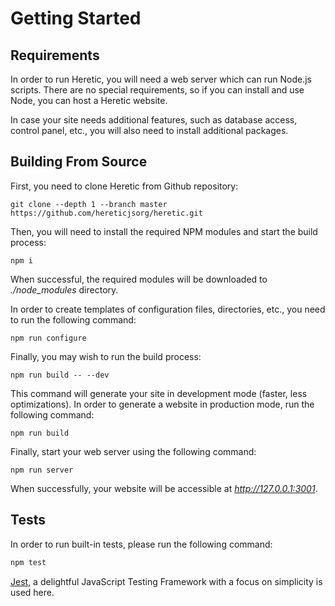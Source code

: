 # Getting Started

## Requirements

In order to run Heretic, you will need a web server which can run Node.js scripts. There are no special requirements, so if you can install and use Node, you can host a Heretic website.

In case your site needs additional features, such as database access, control panel, etc., you will also need to install additional packages.

## Building From Source

First, you need to clone Heretic from Github repository:

```
git clone --depth 1 --branch master https://github.com/hereticjsorg/heretic.git
```

Then, you will need to install the required NPM modules and start the build process:

```
npm i
```

When successful, the required modules will be downloaded to *./node_modules* directory.

In order to create templates of configuration files, directories, etc., you need to run the following command:

```
npm run configure
```

Finally, you may wish to run the build process:

```
npm run build -- --dev
```

This command will generate your site in development mode (faster, less optimizations). In order to generate a website in production mode, run the following command:

```
npm run build
```

Finally, start your web server using the following command:

```
npm run server
```

When successfully, your website will be accessible at *http://127.0.0.1:3001*.

## Tests

In order to run built-in tests, please run the following command:

```bash
npm test
```

[Jest](https://jestjs.io/ru/), a delightful JavaScript Testing Framework with a focus on simplicity is used here.